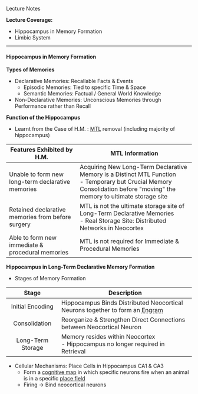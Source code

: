 Lecture Notes

**Lecture Coverage:**
- Hippocampus in Memory Formation
- Limbic System

---
#### **Hippocampus in Memory Formation**
**Types of Memories**
- Declarative Memories: Recallable Facts & Events
	- Episodic Memories: Tied to specific Time & Space
	- Semantic Memories: Factual / General World Knowledge
- Non-Declarative Memories: Unconscious Memories through Performance rather than Recall

**Function of the Hippocampus**
- Learnt from the Case of H.M. : <abbr Title="Medial Temporal Lobe">MTL</abbr> removal (including majority of hippocampus)

| Features Exhibited by H.M.                        | MTL Information                                                                                                                                                           |
| ------------------------------------------------- | ------------------------------------------------------------------------------------------------------------------------------------------------------------------------- |
| Unable to form new long-term declarative memories | Acquiring New Long-Term Declarative Memory is a Distinct MTL Function<br>- Temporary but Crucial Memory Consolidation before "moving" the memory to ultimate storage site |
| Retained declarative memories from before surgery | MTL is not the ultimate storage site of Long-Term Declarative Memories<br>- Real Storage Site: Distributed Networks in Neocortex                                          |
| Able to form new immediate & procedural memories  | MTL is not required for Immediate & Procedural Memories                                                                                                                   |
**Hippocampus in Long-Term Declarative Memory Formation**
- Stages of Memory Formation

|       Stage       | Description                                                                                                                                                                 |
| :---------------: | --------------------------------------------------------------------------------------------------------------------------------------------------------------------------- |
| Initial Encoding  | Hippocampus Binds Distributed Neocortical Neurons together to form an <abbr Title="Enduring physical / chemical changes in the brain that underlies a memory">Engram</abbr> |
|   Consolidation   | Reorganize & Strengthen Direct Connections between Neocortical Neuron                                                                                                       |
| Long-Term Storage | Memory resides within Neocortex<br>- Hippocampus no longer required in Retrieval                                                                                            |
- Cellular Mechanisms: Place Cells in Hippocampus CA1 & CA3
	- Form a <abbr Title="Internal Representation of Space">cognitive map</abbr> in which specific neurons fire when an animal is in a specific <abbr Title="Square area (?) mapped by a single neuron">place field</abbr>
	- Firing → Bind neocortical neurons 